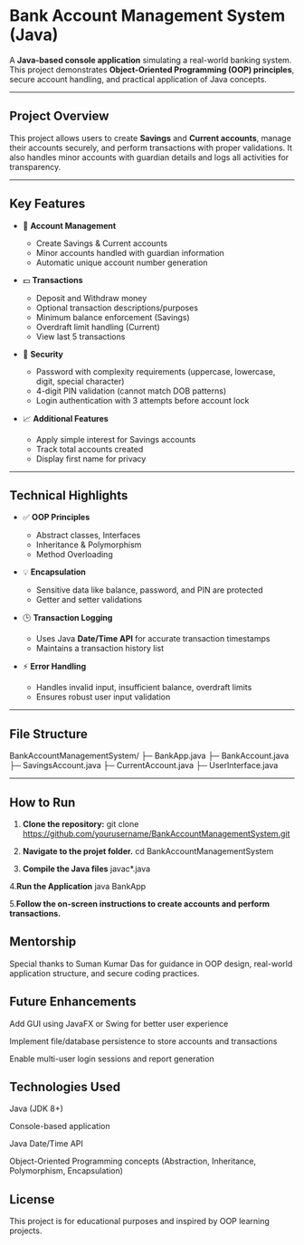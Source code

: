 # Bank Account Management System (Java)

A **Java-based console application** simulating a real-world banking system. This project demonstrates **Object-Oriented Programming (OOP) principles**, secure account handling, and practical application of Java concepts.

---

## **Project Overview**

This project allows users to create **Savings** and **Current accounts**, manage their accounts securely, and perform transactions with proper validations. It also handles minor accounts with guardian details and logs all activities for transparency.

---

## **Key Features**

- 🏦 **Account Management**
  - Create Savings & Current accounts
  - Minor accounts handled with guardian information
  - Automatic unique account number generation

- 💵 **Transactions**
  - Deposit and Withdraw money
  - Optional transaction descriptions/purposes
  - Minimum balance enforcement (Savings)
  - Overdraft limit handling (Current)
  - View last 5 transactions

- 🔐 **Security**
  - Password with complexity requirements (uppercase, lowercase, digit, special character)
  - 4-digit PIN validation (cannot match DOB patterns)
  - Login authentication with 3 attempts before account lock

- 📈 **Additional Features**
  - Apply simple interest for Savings accounts
  - Track total accounts created
  - Display first name for privacy

---

## **Technical Highlights**

- ✅ **OOP Principles**
  - Abstract classes, Interfaces
  - Inheritance & Polymorphism
  - Method Overloading

- 💡 **Encapsulation**
  - Sensitive data like balance, password, and PIN are protected
  - Getter and setter validations

- 🕒 **Transaction Logging**
  - Uses Java **Date/Time API** for accurate transaction timestamps
  - Maintains a transaction history list

- ⚡ **Error Handling**
  - Handles invalid input, insufficient balance, overdraft limits
  - Ensures robust user input validation

---

## **File Structure**

BankAccountManagementSystem/
├─ BankApp.java
├─ BankAccount.java
├─ SavingsAccount.java
├─ CurrentAccount.java
├─ UserInterface.java



---

## **How to Run**

1. **Clone the repository:**
git clone https://github.com/yourusername/BankAccountManagementSystem.git

2. **Navigate to the projet folder.**
     cd BankAccountManagementSystem

3. **Compile the Java files**
     javac*.java

4.**Run the Application**
     java BankApp

5.**Follow the on-screen instructions to create accounts and perform transactions.**


## **Mentorship** 

Special thanks to Suman Kumar Das for guidance in OOP design, real-world application structure, and secure coding practices.

 ## **Future Enhancements**

Add GUI using JavaFX or Swing for better user experience

Implement file/database persistence to store accounts and transactions

Enable multi-user login sessions and report generation

## **Technologies Used**

Java (JDK 8+)

Console-based application

Java Date/Time API

Object-Oriented Programming concepts (Abstraction, Inheritance, Polymorphism, Encapsulation)

## **License**

This project is for educational purposes and inspired by OOP learning projects.



